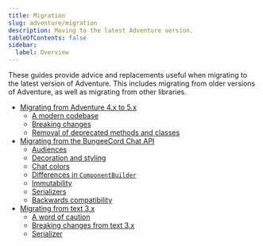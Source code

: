 ```yaml
---
title: Migration
slug: adventure/migration
description: Moving to the latest Adventure version.
tableOfContents: false
sidebar:
  label: Overview
---
```


These guides provide advice and replacements useful when migrating to the latest version of Adventure.
This includes migrating from older versions of Adventure, as well as migrating from other libraries.

* [Migrating from Adventure 4.x to 5.x](/adventure/migration/adventure-4.x)
  * [A modern codebase](/adventure/migration/adventure-4.x#a-modern-codebase)
  * [Breaking changes](/adventure/migration/adventure-4.x#breaking-changes)
  * [Removal of deprecated methods and classes](/adventure/migration/adventure-4.x#removal-of-deprecated-methods-and-classes)
* [Migrating from the BungeeCord Chat API](/adventure/migration/bungeecord-chat-api)
  * [Audiences](/adventure/migration/bungeecord-chat-api#audiences)
  * [Decoration and styling](/adventure/migration/bungeecord-chat-api#decoration-and-styling)
  * [Chat colors](/adventure/migration/bungeecord-chat-api#chat-colors)
  * [Differences in `ComponentBuilder`](/adventure/migration/bungeecord-chat-api#differences-in-componentbuilder)
  * [Immutability](/adventure/migration/bungeecord-chat-api#immutability)
  * [Serializers](/adventure/migration/bungeecord-chat-api#serializers)
  * [Backwards compatibility](/adventure/migration/bungeecord-chat-api#backwards-compatibility)
* [Migrating from text 3.x](/adventure/migration/text-3.x)
  * [A word of caution](/adventure/migration/text-3.x#a-word-of-caution)
  * [Breaking changes from text 3.x](/adventure/migration/text-3.x#breaking-changes-from-text-3x)
  * [Serializer](/adventure/migration/text-3.x#serializer)
